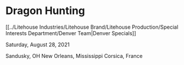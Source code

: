 # Dragon Hunting
[[../Litehouse Industries/Litehouse Brand/Litehouse Production/Special Interests Department/Denver Team|Denver Specials]]

Saturday, August 28, 2021

Sandusky, OH
New Orleans, Mississippi
Corsica, France